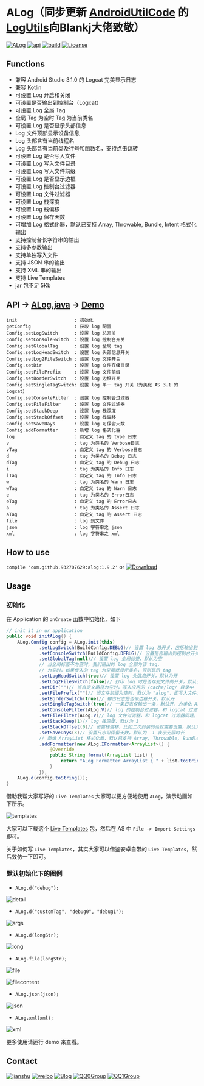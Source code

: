 # ALog（同步更新 [AndroidUtilCode](https://github.com/Blankj/AndroidUtilCode) 的 [LogUtils](https://github.com/Blankj/AndroidUtilCode/blob/master/utilcode/lib/src/main/java/com/blankj/utilcode/util/LogUtils.java)向Blankj大佬致敬）

[![ALog][alogsvg]][alog] [![api][apisvg]][api] [![build][buildsvg]][build] [![License][licensesvg]][license]

## Functions

* 兼容 Android Studio 3.1.0 的 Logcat 完美显示日志
* 兼容 Kotlin
* 可设置 Log 开启和关闭
* 可设置是否输出到控制台（Logcat）
* 可设置 Log 全局 Tag
* 全局 Tag 为空时 Tag 为当前类名
* 可设置 Log 是否显示头部信息
* Log 文件顶部显示设备信息
* Log 头部含有当前线程名
* Log 头部含有当前类及行号和函数名，支持点击跳转
* 可设置 Log 是否写入文件
* 可设置 Log 写入文件目录
* 可设置 Log 写入文件前缀
* 可设置 Log 是否显示边框
* 可设置 Log 控制台过滤器
* 可设置 Log 文件过滤器
* 可设置 Log 栈深度
* 可设置 Log 栈偏移
* 可设置 Log 保存天数
* 可增加 Log 格式化器，默认已支持 Array, Throwable, Bundle, Intent 格式化输出
* 支持控制台长字符串的输出
* 支持多参数输出
* 支持单独写入文件
* 支持 JSON 串的输出
* 支持 XML 串的输出
* 支持 Live Templates
* jar 包不足 5Kb


## API -> [ALog.java][alog.java] -> [Demo][alog.demo]

```
init                     : 初始化
getConfig                : 获取 log 配置
Config.setLogSwitch      : 设置 log 总开关
Config.setConsoleSwitch  : 设置 log 控制台开关
Config.setGlobalTag      : 设置 log 全局 tag
Config.setLogHeadSwitch  : 设置 log 头部信息开关
Config.setLog2FileSwitch : 设置 log 文件开关
Config.setDir            : 设置 log 文件存储目录
Config.setFilePrefix     : 设置 log 文件前缀
Config.setBorderSwitch   : 设置 log 边框开关
Config.setSingleTagSwitch: 设置 log 单一 tag 开关（为美化 AS 3.1 的 Logcat）
Config.setConsoleFilter  : 设置 log 控制台过滤器
Config.setFileFilter     : 设置 log 文件过滤器
Config.setStackDeep      : 设置 log 栈深度
Config.setStackOffset    : 设置 log 栈偏移
Config.setSaveDays       : 设置 log 可保留天数
Config.addFormatter      : 新增 log 格式化器
log                      : 自定义 tag 的 type 日志
v                        : tag 为类名的 Verbose日志
vTag                     : 自定义 tag 的 Verbose日志
d                        : tag 为类名的 Debug 日志
dTag                     : 自定义 tag 的 Debug 日志
i                        : tag 为类名的 Info 日志
iTag                     : 自定义 tag 的 Info 日志
w                        : tag 为类名的 Warn 日志
wTag                     : 自定义 tag 的 Warn 日志
e                        : tag 为类名的 Error日志
eTag                     : 自定义 tag 的 Error日志
a                        : tag 为类名的 Assert 日志
aTag                     : 自定义 tag 的 Assert 日志
file                     : log 到文件
json                     : log 字符串之 json
xml                      : log 字符串之 xml
```


## How to use

`compile 'com.github.932707629:alog:1.9.2'` or [![Download][jarsvg]][jar]


## Usage

### 初始化

在 Application 的 `onCreate` 函数中初始化，如下

``` java
// init it in ur application
public void initALog() {
    ALog.Config config = ALog.init(this)
            .setLogSwitch(BuildConfig.DEBUG)// 设置 log 总开关，包括输出到控制台和文件，默认开
            .setConsoleSwitch(BuildConfig.DEBUG)// 设置是否输出到控制台开关，默认开
            .setGlobalTag(null)// 设置 log 全局标签，默认为空
            // 当全局标签不为空时，我们输出的 log 全部为该 tag，
            // 为空时，如果传入的 tag 为空那就显示类名，否则显示 tag
            .setLogHeadSwitch(true)// 设置 log 头信息开关，默认为开
            .setLog2FileSwitch(false)// 打印 log 时是否存到文件的开关，默认关
            .setDir("")// 当自定义路径为空时，写入应用的 /cache/log/ 目录中
            .setFilePrefix("")// 当文件前缀为空时，默认为 "alog"，即写入文件为 "alog-MM-dd.txt"
            .setBorderSwitch(true)// 输出日志是否带边框开关，默认开
            .setSingleTagSwitch(true)// 一条日志仅输出一条，默认开，为美化 AS 3.1 的 Logcat
            .setConsoleFilter(ALog.V)// log 的控制台过滤器，和 logcat 过滤器同理，默认 Verbose
            .setFileFilter(ALog.V)// log 文件过滤器，和 logcat 过滤器同理，默认 Verbose
            .setStackDeep(1)// log 栈深度，默认为 1
            .setStackOffset(0)// 设置栈偏移，比如二次封装的话就需要设置，默认为 0
            .setSaveDays(3)// 设置日志可保留天数，默认为 -1 表示无限时长
            // 新增 ArrayList 格式化器，默认已支持 Array, Throwable, Bundle, Intent 的格式化输出
            .addFormatter(new ALog.IFormatter<ArrayList>() {
                @Override
                public String format(ArrayList list) {
                    return "ALog Formatter ArrayList { " + list.toString() + " }";
                }
            });
    ALog.d(config.toString());
}
```

借助我帮大家写好的 `Live Templates` 大家可以更方便地使用 `ALog`，演示动画如下所示。

![templates][templates]

大家可以下载这个 [Live Templates][templates_jar] 包，然后在 AS 中 `File -> Import Settings` 即可。

关于如何写 `Live Templates`，其实大家可以借鉴安卓自带的 `Live Templates`，然后效仿一下即可。


### 默认初始化下的图例

* `ALog.d("debug");`

![detail][detail]

* `ALog.d("customTag", "debug0", "debug1");`

![args][args]

* `ALog.d(longStr);`

![long][long]

* `ALog.file(longStr);`

![file][file]

![filecontent][filecontent]

* `ALog.json(json);`

![json][json]

* `ALog.xml(xml);`

![xml][xml]


更多使用请运行 demo 来查看。



## Contact

[![jianshu][jianshusvg]][jianshu] [![weibo][weibosvg]][weibo]  [![Blog][blogsvg]][blog] [![QQ0Group][qq0groupsvg]][qq0group] [![QQ1Group][qq1groupsvg]][qq1group]


[alogsvg]: https://img.shields.io/badge/ALog-v1.9.1-brightgreen.svg
[alog]: https://github.com/Blankj/ALog

[apisvg]: https://img.shields.io/badge/API-14+-brightgreen.svg
[api]: https://android-arsenal.com/api?level=14

[buildsvg]: https://travis-ci.org/Blankj/ALog.svg?branch=master
[build]: https://travis-ci.org/Blankj/ALog

[licensesvg]: https://img.shields.io/badge/License-Apache--2.0-brightgreen.svg
[license]: https://github.com/Blankj/ALog/blob/master/LICENSE

[alog.java]: https://github.com/Blankj/ALog/blob/master/alog/src/main/java/com/blankj/ALog.java
[alog.demo]: https://github.com/Blankj/ALog/blob/master/app/src/main/java/com/blankj/alog/ALogActivity.java
[jarsvg]: https://img.shields.io/badge/download-jar--4Kb-brightgreen.svg
[jar]: https://jcenter.bintray.com/com/blankj/alog/1.9.1/alog-1.9.1-sources.jar
[detail]: https://raw.githubusercontent.com/Blankj/ALog/master/art/detail.png
[args]: https://raw.githubusercontent.com/Blankj/ALog/master/art/args.png
[long]: https://raw.githubusercontent.com/Blankj/ALog/master/art/long.png
[file]: https://raw.githubusercontent.com/Blankj/ALog/master/art/file.png
[filecontent]: https://raw.githubusercontent.com/Blankj/ALog/master/art/filecontent.png
[json]: https://raw.githubusercontent.com/Blankj/ALog/master/art/json.png
[xml]: https://raw.githubusercontent.com/Blankj/ALog/master/art/xml.png
[templates]: https://raw.githubusercontent.com/Blankj/ALog/master/art/alog.gif
[templates_jar]: https://raw.githubusercontent.com/Blankj/ALog/master/art/alog_templates.jar

[jianshusvg]: https://img.shields.io/badge/简书-Blankj-brightgreen.svg
[jianshu]: http://www.jianshu.com/u/46702d5c6978

[weibosvg]: https://img.shields.io/badge/weibo-__Blankj-brightgreen.svg
[weibo]: http://weibo.com/3076228982

[blogsvg]: https://img.shields.io/badge/Blog-Blankj-brightgreen.svg
[blog]: http://blankj.com

[qq0groupsvg]: https://img.shields.io/badge/QQ0群(满)-74721490-fba7f9.svg
[qq0group]: https://shang.qq.com/wpa/qunwpa?idkey=62baf2c3ec6b0863155b0c7a10c71bba2608cb0b6532fc18515835e54c69bdd3

[qq1groupsvg]: https://img.shields.io/badge/QQ1群-25206533-fba7f9.svg
[qq1group]: https://shang.qq.com/wpa/qunwpa?idkey=d906789f84484465e2736f7b524366b4c23afeda38733d5c7b10fc3f6e406e9b